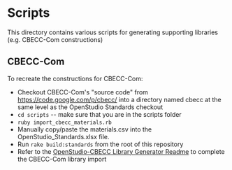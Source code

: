 # Scripts

This directory contains various scripts for generating supporting libraries (e.g. CBECC-Com constructions)

## CBECC-Com

To recreate the constructions for CBECC-Com:

* Checkout CBECC-Com's "source code" from https://code.google.com/p/cbecc/ into a directory named cbecc at the same level as the OpenStudio Standards checkout
* `cd scripts` -- make sure that you are in the scripts folder
* `ruby import_cbecc_materials.rb`
* Manually copy/paste the materials.csv into the OpenStudio_Standards.xlsx file.
* Run `rake build:standards` from the root of this repository
* Refer to the [OpenStudio-CBECC Library Generator Readme](https://github.com/NREL/openstudio-cbecc/blob/master/LibraryGenerators/README.md) to complete the CBECC-Com library import


